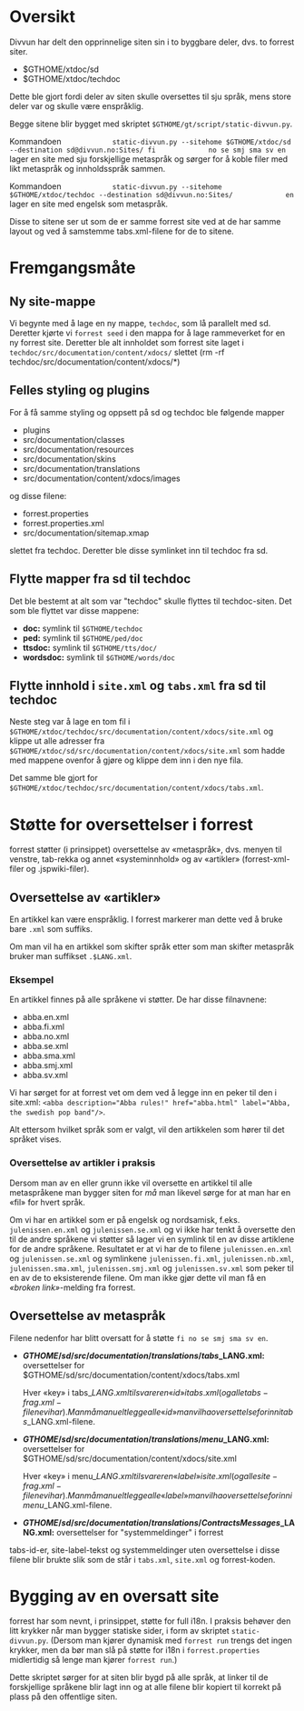 Oversikt
========

Divvun har delt den opprinnelige siten sin i to byggbare deler, dvs. to
forrest siter.

-   $GTHOME/xtdoc/sd
-   $GTHOME/xtdoc/techdoc

Dette ble gjort fordi deler av siten skulle oversettes til sju språk,
mens store deler var og skulle være enspråklig.

Begge sitene blir bygget med skriptet
`$GTHOME/gt/script/static-divvun.py`.

Kommandoen
`             static-divvun.py --sitehome $GTHOME/xtdoc/sd --destination sd@divvun.no:Sites/ fi             no se smj sma sv en             `
lager en site med sju forskjellige metaspråk og sørger for å koble filer
med likt metaspråk og innholdsspråk sammen.

Kommandoen
`             static-divvun.py --sitehome $GTHOME/xtdoc/techdoc --destination sd@divvun.no:Sites/             en             `
lager en site med engelsk som metaspråk.

Disse to sitene ser ut som de er samme forrest site ved at de har samme
layout og ved å samstemme tabs.xml-filene for de to sitene.

Fremgangsmåte
=============

Ny site-mappe
-------------

Vi begynte med å lage en ny mappe, `techdoc`, som lå parallelt med sd.
Deretter kjørte vi `forrest seed` i den mappa for å lage rammeverket for
en ny forrest site. Deretter ble alt innholdet som forrest site laget i
`techdoc/src/documentation/content/xdocs/` slettet (rm -rf
techdoc/src/documentation/content/xdocs/\*)

Felles styling og plugins
-------------------------

For å få samme styling og oppsett på sd og techdoc ble følgende mapper

-   plugins
-   src/documentation/classes
-   src/documentation/resources
-   src/documentation/skins
-   src/documentation/translations
-   src/documentation/content/xdocs/images

og disse filene:

-   forrest.properties
-   forrest.properties.xml
-   src/documentation/sitemap.xmap

slettet fra techdoc. Deretter ble disse symlinket inn til techdoc fra
sd.

Flytte mapper fra sd til techdoc
--------------------------------

Det ble bestemt at alt som var "techdoc" skulle flyttes til
techdoc-siten. Det som ble flyttet var disse mappene:

-   **doc:**
    symlink til `$GTHOME/techdoc`
-   **ped:**
    symlink til `$GTHOME/ped/doc`
-   **ttsdoc:**
    symlink til `$GTHOME/tts/doc/`
-   **wordsdoc:**
    symlink til `$GTHOME/words/doc`

Flytte innhold i `site.xml` og `tabs.xml` fra sd til techdoc
------------------------------------------------------------

Neste steg var å lage en tom fil i
`$GTHOME/xtdoc/techdoc/src/documentation/content/xdocs/site.xml` og
klippe ut alle adresser fra
`$GTHOME/xtdoc/sd/src/documentation/content/xdocs/site.xml` som hadde
med mappene ovenfor å gjøre og klippe dem inn i den nye fila.

Det samme ble gjort for
`$GTHOME/xtdoc/techdoc/src/documentation/content/xdocs/tabs.xml`.

Støtte for oversettelser i forrest
==================================

forrest støtter (i prinsippet) oversettelse av «metaspråk», dvs. menyen
til venstre, tab-rekka og annet «systeminnhold» og av «artikler»
(forrest-xml-filer og .jspwiki-filer).

Oversettelse av «artikler»
--------------------------

En artikkel kan være enspråklig. I forrest markerer man dette ved å
bruke bare `.xml` som suffiks.

Om man vil ha en artikkel som skifter språk etter som man skifter
metaspråk bruker man suffikset `.$LANG.xml`.

### Eksempel

En artikkel finnes på alle språkene vi støtter. De har disse filnavnene:

-   abba.en.xml
-   abba.fi.xml
-   abba.no.xml
-   abba.se.xml
-   abba.sma.xml
-   abba.smj.xml
-   abba.sv.xml

Vi har sørget for at forrest vet om dem ved å legge inn en peker til den
i site.xml:
`<abba description="Abba rules!" href="abba.html" label="Abba, the swedish pop band"/>`.

Alt ettersom hvilket språk som er valgt, vil den artikkelen som hører
til det språket vises.

### Oversettelse av artikler i praksis

Dersom man av en eller grunn ikke vil oversette en artikkel til alle
metaspråkene man bygger siten for *må* man likevel sørge for at man har
en «fil» for hvert språk.

Om vi har en artikkel som er på engelsk og nordsamisk, f.eks.
`julenissen.en.xml` og `julenissen.se.xml` og vi ikke har tenkt å
oversette den til de andre språkene vi støtter så lager vi en symlink
til en av disse artiklene for de andre språkene. Resultatet er at vi har
de to filene `julenissen.en.xml` og `julenissen.se.xml` og symlinkene
`julenissen.fi.xml`, `julenissen.nb.xml`, `julenissen.sma.xml`,
`julenissen.smj.xml` og `julenissen.sv.xml` som peker til en av de to
eksisterende filene. Om man ikke gjør dette vil man få en *«broken
link»*-melding fra forrest.

Oversettelse av metaspråk
-------------------------

Filene nedenfor har blitt oversatt for å støtte
`fi no se smj sma sv en`.

-   **$GTHOME/sd/src/documentation/translations/tabs\_$LANG.xml:**
    oversettelser for
    $GTHOME/sd/src/documentation/content/xdocs/tabs.xml

    Hver «key» i tabs\_$LANG.xml tilsvarer en «id» i tabs.xml (og alle
    tabs-frag.xml-filene vi har). Man må manuelt legge alle «id» man vil
    ha oversettelse for inn i tabs\_$LANG.xml-filene.

-   **$GTHOME/sd/src/documentation/translations/menu\_$LANG.xml:**
    oversettelser for
    $GTHOME/sd/src/documentation/content/xdocs/site.xml

    Hver «key» i menu\_$LANG.xml tilsvarer en «label» i site.xml (og
    alle site-frag.xml-filene vi har). Man må manuelt legge alle «label»
    man vil ha oversettelse for inn i menu\_$LANG.xml-filene.

-   **$GTHOME/sd/src/documentation/translations/ContractsMessages\_$LANG.xml:**
    oversettelser for "systemmeldinger" i forrest

tabs-id-er, site-label-tekst og systemmeldinger uten oversettelse i
disse filene blir brukte slik som de står i `tabs.xml`, `site.xml` og
forrest-koden.

Bygging av en oversatt site
===========================

forrest har som nevnt, i prinsippet, støtte for full i18n. I praksis
behøver den litt krykker når man bygger statiske sider, i form av
skriptet `static-divvun.py`. (Dersom man kjører dynamisk med
`forrest run` trengs det ingen krykker, men da bør man slå på støtte for
i18n i `forrest.properties` midlertidig så lenge man kjører
`forrest run`.)

Dette skriptet sørger for at siten blir bygd på alle språk, at linker
til de forskjellige språkene blir lagt inn og at alle filene blir
kopiert til korrekt på plass på den offentlige siten.
